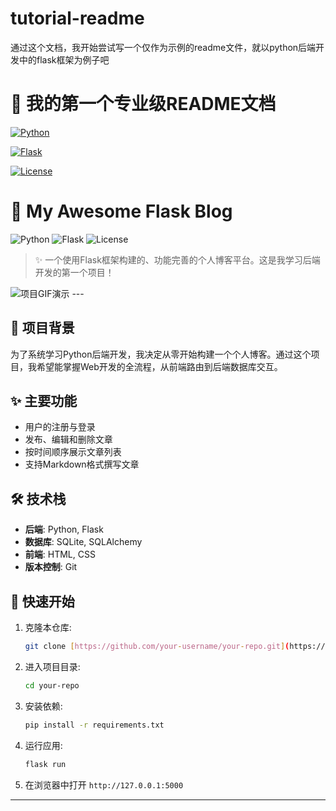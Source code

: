 # tutorial-readme
通过这个文档，我开始尝试写一个仅作为示例的readme文件，就以python后端开发中的flask框架为例子吧
# 📝 我的第一个专业级README文档
[![Python](https://img.shields.io/badge/python-3.9-blue)](https://www.python.org/)

[![Flask](https://img.shields.io/badge/flask-2.0-black)](https://flask.palletsprojects.com/)

[![License](https://img.shields.io/badge/license-MIT-green)](LICENSE)


# 🚀 My Awesome Flask Blog

![Python](https://img.shields.io/badge/python-3.9-blue) ![Flask](https://img.shields.io/badge/flask-2.0-black) ![License](https://img.shields.io/badge/license-MIT-green)

> ✨ 一个使用Flask框架构建的、功能完善的个人博客平台。这是我学习后端开发的第一个项目！

![项目GIF演示](https://your-gif-url.com/demo.gif)  ---

## 🧐 项目背景
为了系统学习Python后端开发，我决定从零开始构建一个个人博客。通过这个项目，我希望能掌握Web开发的全流程，从前端路由到后端数据库交互。

## ✨ 主要功能
* 用户的注册与登录
* 发布、编辑和删除文章
* 按时间顺序展示文章列表
* 支持Markdown格式撰写文章

## 🛠️ 技术栈
* **后端**: Python, Flask
* **数据库**: SQLite, SQLAlchemy
* **前端**: HTML, CSS
* **版本控制**: Git

## 🚀 快速开始
1.  克隆本仓库:
    ```bash
    git clone [https://github.com/your-username/your-repo.git](https://github.com/your-username/your-repo.git)
    ```
2.  进入项目目录:
    ```bash
    cd your-repo
    ```
3.  安装依赖:
    ```bash
    pip install -r requirements.txt
    ```
4.  运行应用:
    ```bash
    flask run
    ```
5.  在浏览器中打开 `http://127.0.0.1:5000`

---
